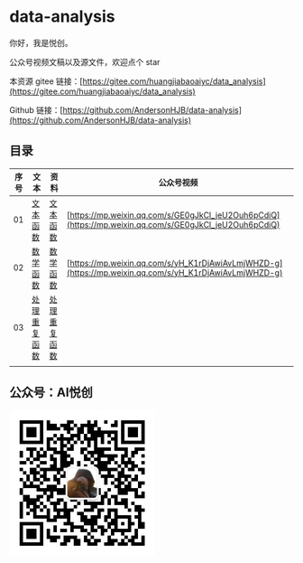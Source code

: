 # data-analysis

你好，我是悦创。

公众号视频文稿以及源文件，欢迎点个 star

本资源 gitee 链接：[https://gitee.com/huangjiabaoaiyc/data_analysis](https://gitee.com/huangjiabaoaiyc/data_analysis)

Github 链接：[https://github.com/AndersonHJB/data-analysis](https://github.com/AndersonHJB/data-analysis)

## 目录

| 序号 | 文本                                               | 资料                                     | 公众号视频                                                   |
| ---- | -------------------------------------------------- | ---------------------------------------- | ------------------------------------------------------------ |
| 01   | [文本函数](01-Excel/01-文本函数/README.md)         | [文本函数](01-Excel/01-文本函数)         | [https://mp.weixin.qq.com/s/GE0gJkCl_jeU2Ouh6pCdiQ](https://mp.weixin.qq.com/s/GE0gJkCl_jeU2Ouh6pCdiQ) |
| 02   | [数学函数](01-Excel/02-数学函数/README.md)         | [数学函数](01-Excel/02-数学函数)         | [https://mp.weixin.qq.com/s/yH_K1rDjAwiAvLmjWHZD-g](https://mp.weixin.qq.com/s/yH_K1rDjAwiAvLmjWHZD-g) |
| 03   | [处理重复函数](01-Excel/03-处理重复函数/README.md) | [处理重复函数](01-Excel/03-处理重复函数) |                                                              |
|      |                                                    |                                          |                                                              |



## 公众号：AI悦创

![公众号：AI悦创.jpg](README.assets/公众号：AI悦创.jpg)
